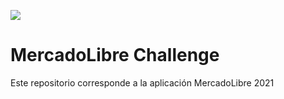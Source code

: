 ![](https://http2.mlstatic.com/static/org-img/homesnw/mercado-libre.png) 
# MercadoLibre Challenge 

Este repositorio corresponde a la aplicación MercadoLibre 2021
